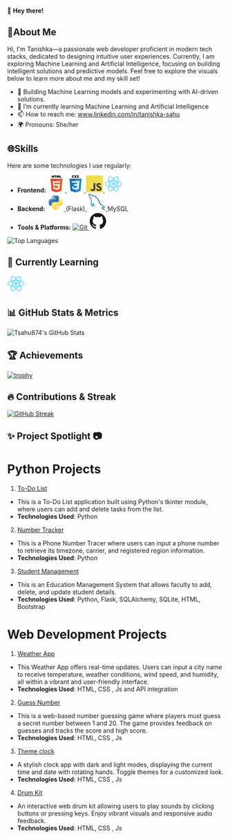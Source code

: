 👋 **Hey there!** 
## 🚀About Me
Hi, I'm Tanishka—a passionate web developer proficient in modern tech stacks, dedicated to designing intuitive user experiences. Currently, I am exploring Machine Learning and Artificial Intelligence, focusing on building intelligent solutions and predictive models. Feel free to explore the visuals below to learn more about me and my skill set!

- 🧠 Building Machine Learning models and experimenting with AI-driven solutions.
- 🌱 I’m currently learning Machine Learning and Artificial Intelligence
- 📫 How to reach me: www.linkedin.com/in/tanishka-sahu
- 🌍 Pronouns: She/her

## :globe_with_meridians:Skills
<p>Here are some technologies I use regularly:</p>
<ul>
  <li>
    <strong>Frontend:</strong>
    <a href="https://developer.mozilla.org/en-US/docs/Web/HTML" target="_blank" rel="noreferrer">
      <img src="https://raw.githubusercontent.com/devicons/devicon/master/icons/html5/html5-original-wordmark.svg" alt="HTML5" width="40" height="40"/>
    </a>
    <a href="https://www.w3schools.com/css/" target="_blank" rel="noreferrer">
      <img src="https://raw.githubusercontent.com/devicons/devicon/master/icons/css3/css3-original-wordmark.svg" alt="CSS3" width="40" height="40"/>
    </a>
    <a href="https://developer.mozilla.org/en-US/docs/Web/JavaScript" target="_blank" rel="noreferrer">
      <img src="https://raw.githubusercontent.com/devicons/devicon/master/icons/javascript/javascript-original.svg" alt="JavaScript" width="40" height="40"/>
    </a>
    <a href="https://reactjs.org/" target="_blank" rel="noreferrer">
      <img src="https://raw.githubusercontent.com/devicons/devicon/master/icons/react/react-original.svg" alt="React" width="40" height="40"/>
    </a>
  </li>
  <li>
<strong>Backend:</strong>
<a href="https://www.python.org" target="_blank" rel="noreferrer">
  <img src="https://raw.githubusercontent.com/devicons/devicon/master/icons/python/python-original.svg" alt="Python" width="40" height="40"/>
</a>
<span> (Flask), </span>
<a href="https://www.mysql.com/" target="_blank" rel="noreferrer">
  <img src="https://raw.githubusercontent.com/devicons/devicon/master/icons/mysql/mysql-original.svg" alt="MySQL" width="40" height="40"/>
</a>
<span> MySQL</span>


 </li>
  <li>
    <strong>Tools & Platforms:</strong>
    <a href="https://git-scm.com/" target="_blank" rel="noreferrer">
      <img src="https://www.vectorlogo.zone/logos/git-scm/git-scm-icon.svg" alt="Git" width="40" height="40"/>
    </a>
    <a href="https://github.com/" target="_blank" rel="noreferrer">
      <img src="https://raw.githubusercontent.com/devicons/devicon/master/icons/github/github-original.svg" alt="GitHub" width="40" height="40"/>
    </a>
<!--     <a href="https://www.postman.com/" target="_blank" rel="noreferrer">
      <img src="https://www.vectorlogo.zone/logos/getpostman/getpostman-icon.svg" alt="Postman" width="40" height="40"/>
    </a> -->
  </li>
</ul>



![Top Languages](https://github-readme-stats.vercel.app/api/top-langs/?username=Tsahu874&layout=compact&theme=radical)

## 🌱 Currently Learning 
<a href="https://reactjs.org/" target="_blank" rel="noreferrer">
    <img src="https://raw.githubusercontent.com/devicons/devicon/master/icons/react/react-original.svg" alt="react" width="40" height="40"/>
</a>

## 📊 GitHub Stats & Metrics
![Tsahu874's GitHub Stats](https://github-readme-stats.vercel.app/api?username=Tsahu874&show_icons=true&theme=radical)

## 🏆 Achievements
[![trophy](https://github-profile-trophy.vercel.app/?username=Tsahu874&theme=onedark)](https://github.com/ryo-ma/github-profile-trophy)


## 🔥 Contributions & Streak

[![GitHub Streak](https://github-readme-streak-stats.herokuapp.com/?user=Tsahu874&theme=dracula)](https://git.io/streak-stats)

## ✨ Project Spotlight 📷
# Python Projects
1. [To-Do List](https://github.com/Tsahu874/To_Do_List.git)

- This is a To-Do List application built using Python's tkinter module, where users can add and delete tasks from the list.
- **Technologies Used**: Python

2. [Number Tracker](https://github.com/Tsahu874/Number-Tracker.git)

- This is a Phone Number Tracer where users can input a phone number to retrieve its timezone, carrier, and registered region information.
- **Technologies Used**: Python

3. [Student Management](https://github.com/Tsahu874/student_management.git)
- This is an Education Management System that allows faculty to add, delete, and update student details.
- **Technologies Used**: Python, Flask, SQLAlchemy, SQLite, HTML, Bootstrap

# Web Development Projects
1. [Weather App](https://github.com/Tsahu874/Weather_App.git)
- This Weather App offers real-time updates. Users can input a city name to receive temperature, weather conditions, wind speed, and humidity, all within a vibrant and user-friendly interface.
- **Technologies Used**: HTML, CSS , Js and API integration

2. [Guess Number](https://github.com/Tsahu874/Guess_My_Number.git)

- This is a web-based number guessing game where players must guess a secret number between 1 and 20. The game provides feedback on guesses and tracks the score and high score.
- **Technologies Used**: HTML, CSS , Js

3. [Theme clock](https://github.com/Tsahu874/Theme_clock.git)
- A stylish clock app with dark and light modes, displaying the current time and date with rotating hands. Toggle themes for a customized look.
- **Technologies Used**: HTML, CSS , Js

4. [Drum Kit](https://github.com/Tsahu874/Drum_Kit-.git)
- An interactive web drum kit allowing users to play sounds by clicking buttons or pressing keys. Enjoy vibrant visuals and responsive audio feedback.
- **Technologies Used**: HTML, CSS , Js





